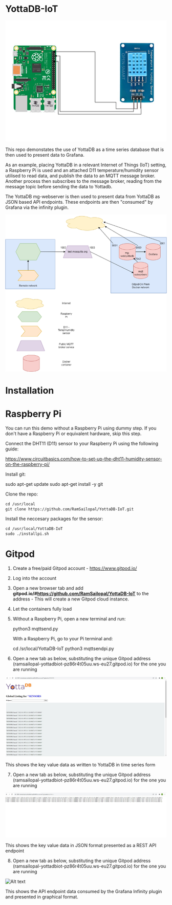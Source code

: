 # YottaDB-IoT

![Alt text](raspberrypi.jpg?raw=true "Raspberry Pi")

This repo demonstates the use of YottaDB as a time series database that is then used to present data to Grafana.

As an example, placing YottaDB in a relevant Internet of Things (IoT) setting, a Raspberry Pi is used and an attached D11 temperature/humidity sensor utilised to read data, and publish the data to an MQTT message broker. Another process then subscribes to the message broker, reading from the message topic before sending the data to Yottadb.

The YottaDB mg-webserver is then used to present data from YottaDB as JSON based API endpoints. These endpoints are then "consumed" by Grafana via the infinity plugin.

![Alt text](yottadb.iot-arch.png?raw=true "Architecture")

# Installation

# Raspberry Pi

You can run this demo without a Raspberry Pi using dummy step. If you don't have a Raspberry Pi or equivalent hardware, skip this step.

Connect the DHT11 (D11) sensor to your Raspberry Pi using the following guide:

https://www.circuitbasics.com/how-to-set-up-the-dht11-humidity-sensor-on-the-raspberry-pi/

Install git:

   sudo apt-get update
   sudo apt-get install -y git

Clone the repo:

    cd /usr/local
    git clone https://github.com/RamSailopal/YottaDB-IoT.git
   
Install the neccesary packages for the sensor:

    cd /usr/local/YottaDB-IoT
    sudo ./installpi.sh
    
 # Gitpod
   
1) Create a free/paid Gitpod account - https://www.gitpod.io/
2) Log into the account
3) Open a new browser tab and add **gitpod.io/#https://github.com/RamSailopal/YottaDB-IoT** to the address - This will create a new Gitpod cloud instance.
4) Let the containers fully load
5) Without a Raspberry Pi, open a new terminal and run:

    python3 mqttsend.py
    
   With a Raspberry Pi, go to your Pi terminal and:
    
    cd /sr/local/YottaDB-IoT
    python3 mqttsendpi.py
    
 6) Open a new tab as below, substituting the unique Gitpod address (ramsailopal-yottadbiot-pz86r4t05uu.ws-eu27.gitpod.io) for the one you are running

 ![Alt text](sensor-glob.JPG?raw=true "Global View")
 
 This shows the key value data as written to YottaDB in time series form
 
 7) Open a new tab as below, substituting the unique Gitpod address (ramsailopal-yottadbiot-pz86r4t05uu.ws-eu27.gitpod.io) for the one you are running
 
 ![Alt text](sensor-api.JPG?raw=true "API View")
 
 This shows the key value data in JSON format presented as a REST API endpoint
 
 8) Open a new tab as below, substituting the unique Gitpod address (ramsailopal-yottadbiot-pz86r4t05uu.ws-eu27.gitpod.io) for the one you are running
 
 ![Alt text](sensor-graf.JPG?raw=true "Grafana View")
 
 This shows the API endpoint data consumed by the Grafana Infinity plugin and presented in graphical format.

    
